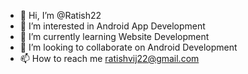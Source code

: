 - 👋 Hi, I’m @Ratish22
- 👀 I’m interested in Android App Development
- 🌱 I’m currently learning Website Development
- 💞️ I’m looking to collaborate on Android Development
- 📫 How to reach me ratishvij22@gmail.com

<!---
Ratish22/Ratish22 is a ✨ special ✨ repository because its `README.md` (this file) appears on your GitHub profile.
You can click the Preview link to take a look at your changes.
--->
